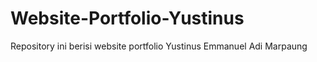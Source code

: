 # Website-Portfolio-Yustinus
Repository ini berisi website portfolio Yustinus Emmanuel Adi Marpaung
